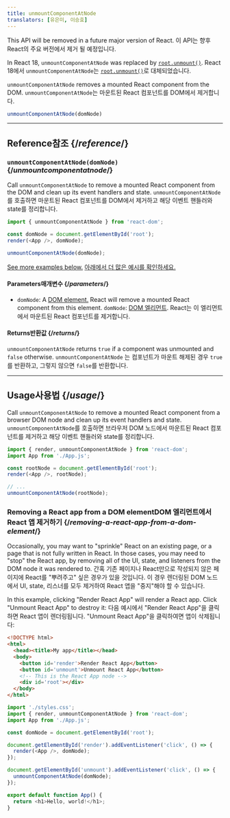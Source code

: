 ```yaml
---
title: unmountComponentAtNode
translators: [유은미, 이승효]
---
```


<Deprecated>

This API will be removed in a future major version of React.
<Trans>이 API는 향후 React의 주요 버전에서 제거 될 예정입니다.</Trans>

In React 18, `unmountComponentAtNode` was replaced by [`root.unmount()`](/reference/react-dom/client/createRoot#root-unmount).
<Trans>React 18에서 `unmountComponentAtNode`는 [`root.unmount()`](/reference/react-dom/client/createRoot#root-unmount)로 대체되었습니다.</Trans>

</Deprecated>

<Intro>

`unmountComponentAtNode` removes a mounted React component from the DOM.
<Trans>`unmountComponentAtNode`는 마운트된 React 컴포넌트를 DOM에서 제거합니다.</Trans>

```js
unmountComponentAtNode(domNode)
```

</Intro>

<InlineToc />

---

## Reference<Trans>참조</Trans> {/*reference*/}

### `unmountComponentAtNode(domNode)` {/*unmountcomponentatnode*/}

Call `unmountComponentAtNode` to remove a mounted React component from the DOM and clean up its event handlers and state.
<Trans>`unmountComponentAtNode`를 호출하면 마운트된 React 컴포넌트를 DOM에서 제거하고 해당 이벤트 핸들러와 state를 정리합니다.</Trans>

```js
import { unmountComponentAtNode } from 'react-dom';

const domNode = document.getElementById('root');
render(<App />, domNode);

unmountComponentAtNode(domNode);
```

[See more examples below.](#usage)
<Trans>[아래에서 더 많은 예시를 확인하세요.](#usage)</Trans>

#### Parameters<Trans>매개변수</Trans> {/*parameters*/}

* `domNode`: A [DOM element.](https://developer.mozilla.org/en-US/docs/Web/API/Element) React will remove a mounted React component from this element.
<Trans outdent>`domNode`: [DOM 엘리먼트](https://developer.mozilla.org/ko/docs/Web/API/Element). React는 이 엘리먼트에서 마운트된 React 컴포넌트를 제거합니다.</Trans>

#### Returns<Trans>반환값</Trans> {/*returns*/}

`unmountComponentAtNode` returns `true` if a component was unmounted and `false` otherwise.
<Trans>`unmountComponentAtNode` 는 컴포넌트가 마운트 해제된 경우 `true`를 반환하고, 그렇지 않으면 `false`를 반환합니다.</Trans>

---

## Usage<Trans>사용법</Trans> {/*usage*/}

Call `unmountComponentAtNode` to remove a <CodeStep step={1}>mounted React component</CodeStep> from a <CodeStep step={2}>browser DOM node</CodeStep> and clean up its event handlers and state.
<Trans>`unmountComponentAtNode`를 호출하면 <CodeStep step={2}>브라우저 DOM 노드</CodeStep>에서 <CodeStep step={1}>마운트된 React 컴포넌트</CodeStep>를 제거하고 해당 이벤트 핸들러와 state를 정리합니다.</Trans>

```js [[1, 5, "<App />"], [2, 5, "rootNode"], [2, 8, "rootNode"]]
import { render, unmountComponentAtNode } from 'react-dom';
import App from './App.js';

const rootNode = document.getElementById('root');
render(<App />, rootNode);

// ...
unmountComponentAtNode(rootNode);
```

### Removing a React app from a DOM element<Trans>DOM 엘리먼트에서 React 앱 제거하기</Trans> {/*removing-a-react-app-from-a-dom-element*/}

Occasionally, you may want to "sprinkle" React on an existing page, or a page that is not fully written in React. In those cases, you may need to "stop" the React app, by removing all of the UI, state, and listeners from the DOM node it was rendered to.
<Trans>간혹 기존 페이지나 React만으로 작성되지 않은 페이지에 React를 "뿌려주고" 싶은 경우가 있을 것입니다. 이 경우 렌더링된 DOM 노드에서 UI, state, 리스너를 모두 제거하여 React 앱을 "중지"해야 할 수 있습니다.</Trans>

In this example, clicking "Render React App" will render a React app. Click "Unmount React App" to destroy it:
<Trans>다음 예시에서 "Render React App"을 클릭하면 React 앱이 렌더링됩니다. "Unmount React App"을 클릭하여면 앱이 삭제됩니다:</Trans>

<Sandpack>

```html index.html
<!DOCTYPE html>
<html>
  <head><title>My app</title></head>
  <body>
    <button id='render'>Render React App</button>
    <button id='unmount'>Unmount React App</button>
    <!-- This is the React App node -->
    <div id='root'></div>
  </body>
</html>
```

```js index.js active
import './styles.css';
import { render, unmountComponentAtNode } from 'react-dom';
import App from './App.js';

const domNode = document.getElementById('root');

document.getElementById('render').addEventListener('click', () => {
  render(<App />, domNode);
});

document.getElementById('unmount').addEventListener('click', () => {
  unmountComponentAtNode(domNode);
});
```

```js App.js
export default function App() {
  return <h1>Hello, world!</h1>;
}
```

</Sandpack>
